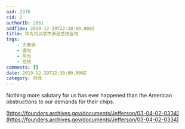 ```yaml
---
aid: 2376
cid: 2
authorID: 2861
addTime: 2019-12-29T22:30:00.000Z
title: 华为可以学杰弗逊总统造句
tags:
    - 杰弗逊
    - 造句
    - 华为
    - 总统
comments: []
date: 2019-12-29T22:30:00.000Z
category: 时政
---
```


Nothing more salutary for us has ever happened than the American obstructions to our demands for their chips.

[https://founders.archives.gov/documents/Jefferson/03-04-02-0334](https://founders.archives.gov/documents/Jefferson/03-04-02-0334)
